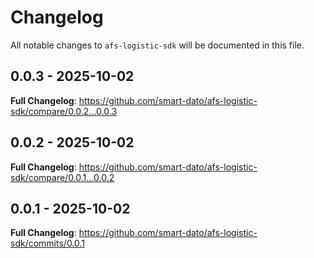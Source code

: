 # Changelog

All notable changes to `afs-logistic-sdk` will be documented in this file.

## 0.0.3 - 2025-10-02

**Full Changelog**: https://github.com/smart-dato/afs-logistic-sdk/compare/0.0.2...0.0.3

## 0.0.2 - 2025-10-02

**Full Changelog**: https://github.com/smart-dato/afs-logistic-sdk/compare/0.0.1...0.0.2

## 0.0.1 - 2025-10-02

**Full Changelog**: https://github.com/smart-dato/afs-logistic-sdk/commits/0.0.1
